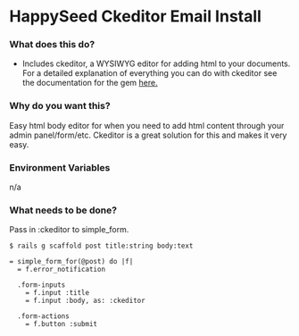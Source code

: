 HappySeed Ckeditor Email Install
=================

### What does this do?

* Includes ckeditor, a WYSIWYG editor for adding html to your documents. For a detailed explanation of everything you can do with ckeditor see the documentation for the gem [here.](https://github.com/galetahub/ckeditor)


### Why do you want this?

Easy html body editor for when you need to add html content through your admin panel/form/etc. Ckeditor is a great solution for this and makes it very easy.

### Environment Variables

n/a

### What needs to be done?

Pass in :ckeditor to simple_form.

```
$ rails g scaffold post title:string body:text 
```

```
= simple_form_for(@post) do |f|
  = f.error_notification

  .form-inputs
    = f.input :title
    = f.input :body, as: :ckeditor

  .form-actions
    = f.button :submit
```
